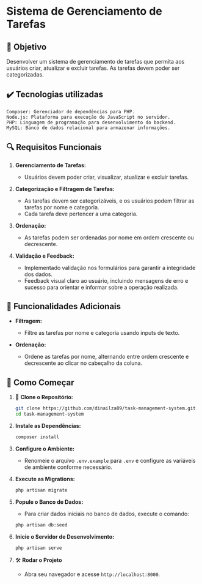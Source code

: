 # Sistema de Gerenciamento de Tarefas

## 🚀 Objetivo

Desenvolver um sistema de gerenciamento de tarefas que permita aos usuários criar, atualizar e excluir tarefas. As tarefas devem poder ser categorizadas.

## ✔️ Tecnologias utilizadas
    Composer: Gerenciador de dependências para PHP.
    Node.js: Plataforma para execução de JavaScript no servidor.
    PHP: Linguagem de programação para desenvolvimento do backend.
    MySQL: Banco de dados relacional para armazenar informações.
    
## 🔍 Requisitos Funcionais

1. **Gerenciamento de Tarefas:**
    - Usuários devem poder criar, visualizar, atualizar e excluir tarefas.

2. **Categorização e Filtragem de Tarefas:**
    - As tarefas devem ser categorizáveis, e os usuários podem filtrar as tarefas por nome e categoria.
    - Cada tarefa deve pertencer a uma categoria.

3. **Ordenação:**
    - As tarefas podem ser ordenadas por nome em ordem crescente ou decrescente.

4. **Validação e Feedback:**
    - Implementado validação nos formulários para garantir a integridade dos dados.
    - Feedback visual claro ao usuário, incluindo mensagens de erro e sucesso para orientar e informar sobre a operação realizada.

## 🌟 Funcionalidades Adicionais

- **Filtragem:**
    - Filtre as tarefas por nome e categoria usando inputs de texto.

- **Ordenação:**
    - Ordene as tarefas por nome, alternando entre ordem crescente e decrescente ao clicar no cabeçalho da coluna.

## 🚀 Como Começar

1. 📁 **Clone o Repositório:**
    ```bash
    git clone https://github.com/dinailza09/task-management-system.git
    cd task-management-system
    ```

2. **Instale as Dependências:**
    ```bash
    composer install
    ```

3. **Configure o Ambiente:**
    - Renomeie o arquivo `.env.example` para `.env` e configure as variáveis de ambiente conforme necessário.

4. **Execute as Migrations:**
    ```bash
    php artisan migrate
    ```

5. **Popule o Banco de Dados:**
    - Para criar dados iniciais no banco de dados, execute o comando:
    ```bash
    php artisan db:seed
    ```

6. **Inicie o Servidor de Desenvolvimento:**
    ```bash
    php artisan serve
    ```

7. 🛠️ **Rodar o Projeto**
    - Abra seu navegador e acesse `http://localhost:8000`.

